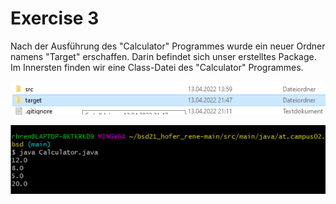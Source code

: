 # Exercise 3

Nach der Ausführung des "Calculator" Programmes wurde ein neuer Ordner namens "Target" erschaffen. Darin befindet sich unser erstelltes Package. Im Innersten finden wir eine Class-Datei des "Calculator" Programmes.

![Screenshot Target Folder](Screenshot_Target.png)  

![Screenshot of Calulator.java output](Screenshot_CalcOutput.png)    